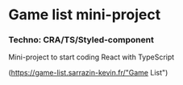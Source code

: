 # Game list mini-project

### Techno: CRA/TS/Styled-component

Mini-project to start coding React with TypeScript

(https://game-list.sarrazin-kevin.fr/"Game List")
